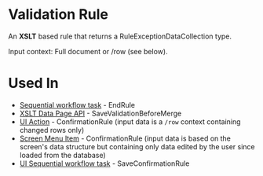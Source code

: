 # Validation Rule

An **XSLT** based rule that returns a RuleExceptionDataCollection type.

Input context: Full document or /row (see below).

# Used In

-   [Sequential workflow task](/t/Tasks) - EndRule
-   [XSLT Data Page API](/t/Data-Page) - SaveValidationBeforeMerge
-   [UI Action](/t/Actions) - ConfirmationRule (input data is a `/row` context containing changed rows only)
-   [Screen Menu Item](/t/Screen-Menu-Item) - ConfirmationRule (input data is based on the screen's data structure but containing only data edited by the user since loaded from the database)
-   [UI Sequential workflow task](/t/User-Interface-Task) - SaveConfirmationRule
